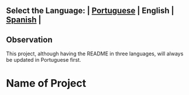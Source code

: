 ## Select the Language: | [Portuguese](README.md) | English | [Spanish](README_es.md) |

## Observation
This project, although having the README in three languages, will always be updated in Portuguese first.

# Name of Project
